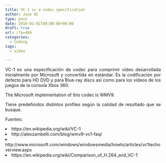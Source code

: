 ```yaml
---
title: VC-1 is a codec specification
author: Jose OC
type: post
date: 2016-01-01T00:00:00+00:00
draft: true
url: /?p=404
categories:
  - Coding
tags:
  - video

---
```

<p style="text-align: justify">
  VC-1 es una especificación de codec para comprimir vídeo desarrollada inicialmente por Microsoft y convertida en estándar. Es la codificación por defecto para HD DVD y para Blue-ray discs así como para los vídeos de los juegos de la consola Xbox 360.
</p>

<p style="text-align: justify">
  The Microsoft implementation of this codec is WMV9.
</p>

<p style="text-align: justify">
  Tiene predefinidos distintos profiles según la calidad de resultado que se busque.
</p>

<p style="text-align: justify">
  Fuentes:
</p>

<li style="text-align: justify">
  https://en.wikipedia.org/wiki/VC-1
</li>
<li style="text-align: justify">
  http://alexzambelli.com/blog/wmv9-vc1-faq/
</li>
<li style="text-align: justify">
  http://www.microsoft.com/windows/windowsmedia/howto/articles/vc1techoverview.aspx
</li>
<li style="text-align: justify">
  https://en.wikipedia.org/wiki/Comparison_of_H.264_and_VC-1
</li>
